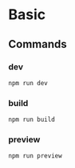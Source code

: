 # Basic

## Commands

### dev

```shell
npm run dev
```

### build

```shell
npm run build
```

### preview

```shell
npm run preview
```
